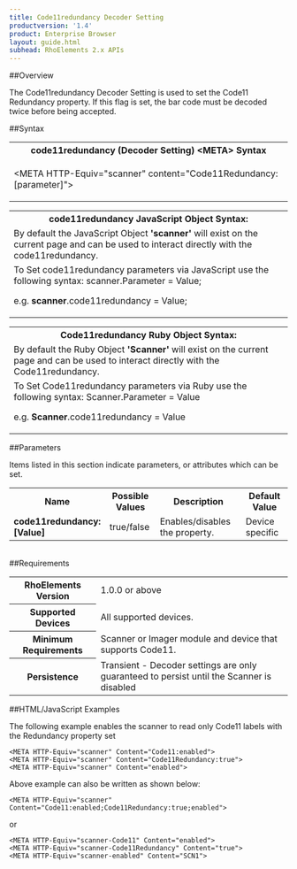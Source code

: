 ```yaml
---
title: Code11redundancy Decoder Setting
productversion: '1.4'
product: Enterprise Browser
layout: guide.html
subhead: RhoElements 2.x APIs
---
```


##Overview

The Code11redundancy Decoder Setting is used to set the Code11 Redundancy property. If this flag is set, the bar code must be decoded twice before being accepted.

##Syntax

<table class="re-table"><tr><th class="tableHeading">code11redundancy (Decoder Setting) &lt;META&gt; Syntax
</th></tr><tr><td class="clsSyntaxCells clsOddRow"><p>&lt;META HTTP-Equiv="scanner" content="Code11Redundancy:[parameter]"&gt;</p></td></tr></table>
<table class="re-table"><tr><th class="tableHeading">code11redundancy JavaScript Object Syntax:</th></tr><tr><td class="clsSyntaxCells clsOddRow">
By default the JavaScript Object <b>'scanner'</b> will exist on the current page and can be used to interact directly with the code11redundancy.
</td></tr><tr><td class="clsSyntaxCells clsEvenRow">
To Set code11redundancy parameters via JavaScript use the following syntax: scanner.Parameter = Value;
<P />e.g. <b>scanner</b>.code11redundancy = Value;
</td></tr></table>
<table class="re-table"><tr><th class="tableHeading">Code11redundancy Ruby Object Syntax:</th></tr><tr><td class="clsSyntaxCells clsOddRow">
By default the Ruby Object <b>'Scanner'</b> will exist on the current page and can be used to interact directly with the Code11redundancy.
</td></tr><tr><td class="clsSyntaxCells clsEvenRow">
To Set Code11redundancy parameters via Ruby use the following syntax: Scanner.Parameter = Value
<P />e.g. <b>Scanner</b>.code11redundancy = Value
</td></tr></table>



##Parameters


Items listed in this section indicate parameters, or attributes which can be set.
<table class="re-table"><col width="20%" /><col width="20%" /><col width="38%" /><col width="22%" /><tr><th class="tableHeading">Name</th><th class="tableHeading">Possible Values</th><th class="tableHeading">Description</th><th class="tableHeading">Default Value</th></tr><tr><td class="clsSyntaxCells clsOddRow"><b>code11redundancy:[Value]
</b></td><td class="clsSyntaxCells clsOddRow">true/false</td><td class="clsSyntaxCells clsOddRow">Enables/disables the property.</td><td class="clsSyntaxCells clsOddRow">Device specific</td></tr></table>
<table class="re-table"><col width="78%" /><col width="8%" /><col width="1%" /><col width="5%" /><col width="1%" /><col width="5%" /><col width="2%" /></table>





##Requirements

<table class="re-table"><tr><th class="tableHeading">RhoElements Version</th><td class="clsSyntaxCell clsEvenRow">1.0.0 or above
</td></tr><tr><th class="tableHeading">Supported Devices</th><td class="clsSyntaxCell clsOddRow">All supported devices.</td></tr><tr><th class="tableHeading">Minimum Requirements</th><td class="clsSyntaxCell clsOddRow">Scanner or Imager module and device that supports Code11.</td></tr><tr><th class="tableHeading">Persistence</th><td class="clsSyntaxCell clsEvenRow">Transient - Decoder settings are only guaranteed to persist until the Scanner is disabled</td></tr></table>


##HTML/JavaScript Examples

The following example enables the scanner to read only Code11 labels with the Redundancy property set

	<META HTTP-Equiv="scanner" Content="Code11:enabled">
	<META HTTP-Equiv="scanner" Content="Code11Redundancy:true">
	<META HTTP-Equiv="scanner" Content="enabled">
	
Above example can also be written as shown below:

	<META HTTP-Equiv="scanner" Content="Code11:enabled;Code11Redundancy:true;enabled">
	
or

	<META HTTP-Equiv="scanner-Code11" Content="enabled">
	<META HTTP-Equiv="scanner-Code11Redundancy" Content="true">
	<META HTTP-Equiv="scanner-enabled" Content="SCN1">
	





